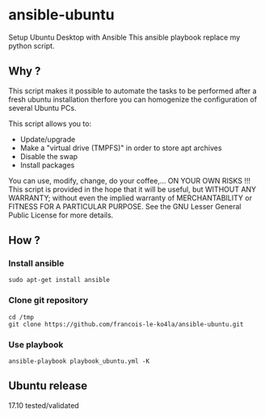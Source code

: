 # ansible-ubuntu

Setup Ubuntu Desktop with Ansible
This ansible playbook replace my python script.

## Why ?
This script makes it possible to automate the tasks to be performed after a fresh ubuntu installation therfore you can homogenize the configuration of several Ubuntu PCs.

This script allows you to:
- Update/upgrade
- Make a "virtual drive (TMPFS)" in order to store apt archives
- Disable the swap
- Install packages

You can use, modify, change, do your coffee,... ON YOUR OWN RISKS !!!
This script is provided in the hope that it will be useful,
but WITHOUT ANY WARRANTY; without even the implied warranty of
MERCHANTABILITY or FITNESS FOR A PARTICULAR PURPOSE.  See the GNU
Lesser General Public License for more details.

## How ?
### Install ansible
    sudo apt-get install ansible
### Clone git repository
    cd /tmp
    git clone https://github.com/francois-le-ko4la/ansible-ubuntu.git
### Use playbook
    ansible-playbook playbook_ubuntu.yml -K

## Ubuntu release
17.10 tested/validated

